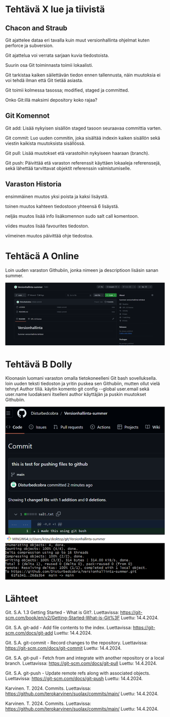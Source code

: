 #  Tehtävä X lue ja tiivistä

##  Chacon and Straub

  Git ajattelee dataa eri tavalla kuin muut versionhallinta ohjelmat kuten perforce ja subversion.

  Git ajattelua voi verrata sarjaan kuvia tiedostoista.

  Suurin osa Git toiminnasta toimii lokaalisti.

  Git tarkistaa kaiken säilettävän tiedon ennen tallennusta, näin muutoksia ei voi tehdä ilman että Git tietää asiasta.

  Git toimii kolmessa tasossa; modified, staged ja committed.

  Onko Git:illä maksimi depository koko rajaa?

  ##  Git Komennot

  Git add: Lisää nykyisen sisällön staged tasoon seuraavaa committia varten.

  Git commit: Luo uuden commitin, joka sisältää indexin kaiken sisällön sekä viestin kaikista muutoksista sisällössä.

  Git pull: Lisää muutokset etä varastoihin nykyiseen haaraan (branch). 

  Git push: Päivittää etä varaston referenssit käyttäen lokaaleja referenssejä, sekä lähettää tarvittavat objektit referenssin valmistumiselle.

  ##  Varaston Historia

  ensimmäinen muutos yksi poista ja kaksi lisäystä.

  toinen muutos kahteen tiedostoon yhteensä 6 lisäystä.

  neljäs muutos lisää info lisäkomennon sudo salt call komentoon.

  viides muutos lisää favourites tiedoston.

  viimeinen muutos päivittää ohje tiedostoa.

  # Tehtäcä A Online

  Loin uuden varaston Githubiin, jonka nimeen ja descriptioon lisäsin sanan summer.

  ![image text](https://github.com/Disturbedcobra/Palvelinten-hallinta-2024/blob/085763f51f15e13b0eafabab6914fffec61ecd80/varasto.png)

  # Tehtävä B Dolly

  Kloonasin luomani varaston omalla tietokoneelleni Git bash sovelluksella. loin uuden teksti tiedoston ja yritin puskea sen Githubiin, mutten ollut vielä tehnyt Author tiliä. käytin komento git config --global user.email sekä user.name luodakseni itselleni author
  käyttäjän ja puskin muutokset Githubiin.

  ![image text](https://github.com/Disturbedcobra/Palvelinten-hallinta-2024/blob/f55a058cffbd661e2ebc461b407bef6b75628ac1/push.png)

  #  Lähteet

  Git. S.A. 1.3 Getting Started - What is Git?. Luettavissa: https://git-scm.com/book/en/v2/Getting-Started-What-is-Git%3F Luettu: 14.4.2024.

  Git. S.A. git-add - Add file contents to the index. Luettavissa: https://git-scm.com/docs/git-add Luettu: 14.4.2024.

  Git. S.A. git-commit - Record changes to the repository. Luettavissa: https://git-scm.com/docs/git-commit Luettu: 14.4.2024.

  Git. S.A. git-pull - Fetch from and integrate with another repository or a local branch. Luettavissa: https://git-scm.com/docs/git-pull Luettu: 14.4.2024.

  Git. S.A. git-push - Update remote refs along with associated objects. Luettavissa: https://git-scm.com/docs/git-push Luettu: 14.4.2024.

  Karvinen. T. 2024. Commits. Luettavissa: https://github.com/terokarvinen/suolax/commits/main/ Luettu: 14.4.2024.

  Karvinen. T. 2024. Commits. Luettavissa: https://github.com/terokarvinen/suolax/commits/main/ Luettu: 14.4.2024.
  

